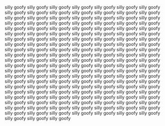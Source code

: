 silly goofy silly goofy silly goofy silly goofy silly goofy silly goofy silly goofy silly goofy silly goofy silly goofy silly goofy silly goofy silly goofy silly goofy silly goofy silly goofy silly goofy silly goofy silly goofy silly goofy silly goofy silly goofy silly goofy silly goofy silly goofy silly goofy silly goofy silly goofy silly goofy silly goofy silly goofy silly goofy silly goofy silly goofy silly goofy silly goofy silly goofy silly goofy silly goofy silly goofy silly goofy silly goofy silly goofy silly goofy silly goofy silly goofy silly goofy silly goofy silly goofy silly goofy silly goofy silly goofy silly goofy silly goofy silly goofy silly goofy silly goofy silly goofy silly goofy silly goofy silly goofy silly goofy silly goofy silly goofy silly goofy silly goofy silly goofy silly goofy silly goofy silly goofy silly goofy silly goofy silly goofy silly goofy silly goofy silly goofy silly goofy silly goofy silly goofy silly goofy silly goofy silly goofy silly goofy silly goofy silly goofy silly goofy silly goofy silly goofy silly goofy silly goofy silly goofy silly goofy silly goofy silly goofy silly goofy silly goofy silly goofy silly goofy silly goofy silly goofy silly goofy silly goofy silly goofy silly goofy silly goofy silly goofy silly goofy silly goofy silly goofy silly goofy silly goofy silly goofy silly goofy silly goofy silly goofy silly goofy silly goofy silly goofy silly goofy silly goofy silly goofy silly goofy silly goofy silly goofy silly goofy silly goofy silly goofy silly goofy silly goofy silly goofy silly goofy silly goofy silly goofy silly goofy silly goofy silly goofy silly goofy silly goofy silly goofy silly goofy silly goofy silly goofy silly goofy silly goofy silly goofy silly goofy silly goofy silly goofy silly goofy silly goofy 